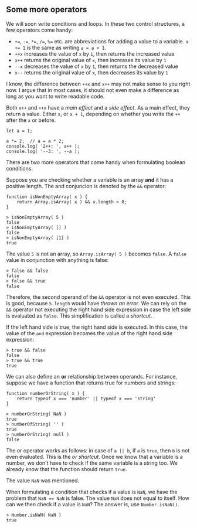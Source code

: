 ## Some more operators

We will soon write conditions and loops. In these two control structures, a few operators come handy:

- `+=`, `-=`, `*=`, `/=`, `%=` etc. are abbreviations for adding a value to a variable. `a += 1` is the same as writing `a = a + 1`.
- `++x` increases the value of `x` by `1`, then returns the increased value
- `x++` returns the original value of `x`, then increases its value by `1`
- `--x` decreases the value of `x` by `1`, then returns the decreased value
- `x--` returns the original value of `x`, then decreases its value by `1`

I know, the difference between `++x` and `x++` may not make sense to you right now. I argue that in most cases, it should not even make a difference as long as you want to write readable code.

Both `x++` and `++x` have a *main effect* and a *side effect*. As a main effect, they return a value. Either `x`, or `x + 1`, depending on whether you write the `++` after the `x` or before. 

```
let a = 1;

a *= 2;  // a = a * 2;
console.log( '2++: ', a++ ); 
console.log( '--3: ', --a );
```

There are two more operators that come handy when formulating boolean conditions.

Suppose you are checking whether a variable is an array **and** it has a positive length. The and conjuncion is denoted by the `&&` operator:

```
function isNonEmptyArray( x ) {
    return Array.isArray( x ) && x.length > 0;
}

> isNonEmptyArray( 5 )
false
> isNonEmptyArray( [] )
false
> isNonEmptyArray( [1] )
true
```

The value `5` is not an array, so `Array.isArray( 5 )` becomes `false`. A `false` value in conjunction with anything is false:

```
> false && false
false
> false && true
false
```

Therefore, the second operand of the `&&` operator is not even executed. This is good, because `5.length` would have *thrown an error*. We can rely on the `&&` operator not executing the right hand side expression in case the left side is evaluated as `false`. This simplification is called a *shortcut*.

If the left hand side is true, the right hand side is executed. In this case, the value of the `and` expression becomes the value of the right hand side expression:

```
> true && false
false
> true && true
true
```

We can also define an **or** relationship between operands. For instance, suppose we have a function that returns true for numbers and strings:

```
function numberOrString( x ) {
    return typeof x === 'number' || typeof x === 'string'
}

> numberOrString( NaN )
true
> numberOfString( '' )
true
> numberOrString( null )
false
```

The or operator works as follows: in case of `a || b`, if `a` is `true`, then `b` is not even evaluated. This is the *or shortcut*. Once we know that a variable is a number, we don't have to check if the same variable is a string too. We already know that the function should return `true`.

The value `NaN` was mentioned.

When formulating a condition that checks if a value is `NaN`, we have the problem that `NaN == NaN` is false. The value `NaN` does not equal to itself. How can we then check if a value is `NaN`? The answer is, use `Number.isNaN()`.

```
> Number.isNaN( NaN )
true
```
